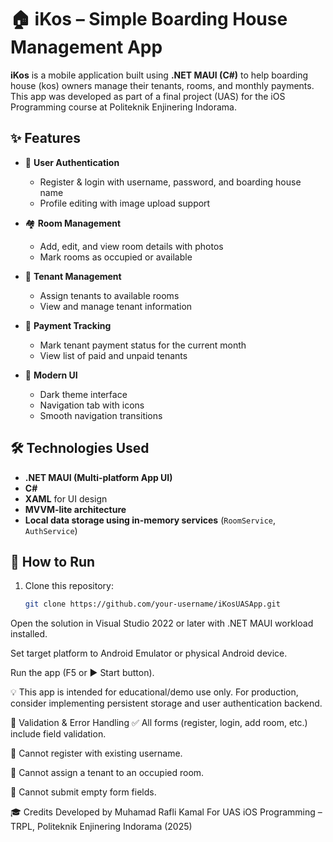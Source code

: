 # 🏠 iKos – Simple Boarding House Management App

**iKos** is a mobile application built using **.NET MAUI (C#)** to help boarding house (kos) owners manage their tenants, rooms, and monthly payments. This app was developed as part of a final project (UAS) for the iOS Programming course at Politeknik Enjinering Indorama.

## ✨ Features

- 👤 **User Authentication**
  - Register & login with username, password, and boarding house name
  - Profile editing with image upload support

- 🏘️ **Room Management**
  - Add, edit, and view room details with photos
  - Mark rooms as occupied or available

- 👥 **Tenant Management**
  - Assign tenants to available rooms
  - View and manage tenant information

- 💸 **Payment Tracking**
  - Mark tenant payment status for the current month
  - View list of paid and unpaid tenants

- 📱 **Modern UI**
  - Dark theme interface
  - Navigation tab with icons
  - Smooth navigation transitions


## 🛠️ Technologies Used

- **.NET MAUI (Multi-platform App UI)**
- **C#**
- **XAML** for UI design
- **MVVM-lite architecture**
- **Local data storage using in-memory services** (`RoomService`, `AuthService`)

## 🚀 How to Run

1. Clone this repository:
   ```bash
   git clone https://github.com/your-username/iKosUASApp.git
Open the solution in Visual Studio 2022 or later with .NET MAUI workload installed.

Set target platform to Android Emulator or physical Android device.

Run the app (F5 or ▶️ Start button).

💡 This app is intended for educational/demo use only. For production, consider implementing persistent storage and user authentication backend.


🧪 Validation & Error Handling
✅ All forms (register, login, add room, etc.) include field validation.

🚫 Cannot register with existing username.

🚫 Cannot assign a tenant to an occupied room.

🚫 Cannot submit empty form fields.

🎓 Credits
Developed by Muhamad Rafli Kamal
For UAS iOS Programming – TRPL, Politeknik Enjinering Indorama (2025)
